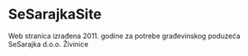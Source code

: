 # SeSarajkaSite
Web stranica izrađena 2011. godine za potrebe građevinskog poduzeća SeSarajka d.o.o. Živinice
